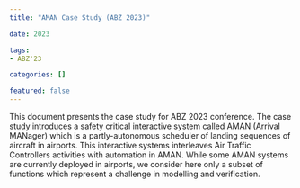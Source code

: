 ```yaml
---
title: "AMAN Case Study (ABZ 2023)"

date: 2023

tags:
- ABZ'23

categories: []

featured: false
---
```


This document presents the case study for ABZ 2023 conference.
The case study introduces a safety critical interactive system called AMAN (Arrival MANager) which is a partly-autonomous scheduler of landing sequences of aircraft in airports.
This interactive systems interleaves Air Traffic Controllers activities with automation in AMAN.
While some AMAN systems are currently deployed in airports, we consider here only a subset of functions which represent a challenge in modelling and verification.
